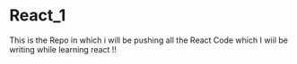 # React_1
This is the Repo in which i will be pushing all the React Code which I wiil be writing while learning react !!
